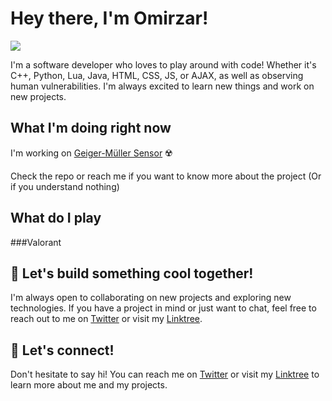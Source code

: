 # Hey there, I'm Omirzar! 
<img src = "https://www.icegif.com/wp-content/uploads/2022/03/icegif-67.gif">


I'm a software developer who loves to play around with code! Whether it's C++, Python, Lua, Java, HTML, CSS, JS, or AJAX, as well as observing human vulnerabilities. I'm always excited to learn new things and work on new projects. 


## What I'm doing right now

I'm working on [Geiger-Müller Sensor](https://github.com/4Xsample/Idees-per-Arduino/tree/main/Geiger%20Web%20Esp32-C3) ☢️

Check the repo or reach me if you want to know more about the project (Or if you understand nothing)

## What do I play

###Valorant

## 🤖 Let's build something cool together!

I'm always open to collaborating on new projects and exploring new technologies. If you have a project in mind or just want to chat, feel free to reach out to me on [Twitter](https://twitter.com/Omirzar1337) or visit my [Linktree](https://linktr.ee/hornystar).


## 🌟 Let's connect!

Don't hesitate to say hi! You can reach me on [Twitter](https://twitter.com/Omirzar1337) or visit my [Linktree](https://linktr.ee/hornystar) to learn more about me and my projects.
